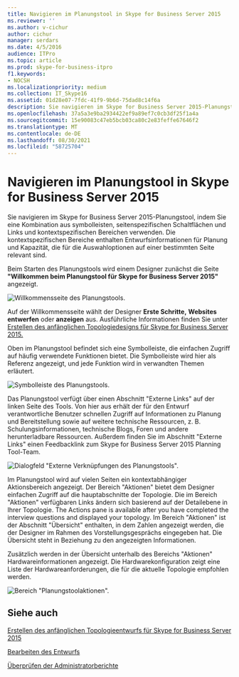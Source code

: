 ```yaml
---
title: Navigieren im Planungstool in Skype for Business Server 2015
ms.reviewer: ''
ms.author: v-cichur
author: cichur
manager: serdars
ms.date: 4/5/2016
audience: ITPro
ms.topic: article
ms.prod: skype-for-business-itpro
f1.keywords:
- NOCSH
ms.localizationpriority: medium
ms.collection: IT_Skype16
ms.assetid: 01d28e07-7fdc-41f9-9b6d-75dad8c14f6a
description: Sie navigieren im Skype for Business Server 2015-Planungstool, indem Sie eine Kombination aus symbolleisten, seitenspezifischen Schaltflächen und Links und kontextspezifischen Bereichen verwenden. Die kontextspezifischen Bereiche enthalten Entwurfsinformationen für Planung und Kapazität, die für die Auswahloptionen auf einer bestimmten Seite relevant sind.
ms.openlocfilehash: 37a5a3e9ba2934422ef9a89ef7c0cb3df25f1a4a
ms.sourcegitcommit: 15e90083c47eb5bcb03ca80c2e83feffe67646f2
ms.translationtype: MT
ms.contentlocale: de-DE
ms.lasthandoff: 08/30/2021
ms.locfileid: "58725704"
---
```

# <a name="navigate-the-planning-tool-in-skype-for-business-server-2015"></a>Navigieren im Planungstool in Skype for Business Server 2015

Sie navigieren im Skype for Business Server 2015-Planungstool, indem Sie eine Kombination aus symbolleisten, seitenspezifischen Schaltflächen und Links und kontextspezifischen Bereichen verwenden. Die kontextspezifischen Bereiche enthalten Entwurfsinformationen für Planung und Kapazität, die für die Auswahloptionen auf einer bestimmten Seite relevant sind.

Beim Starten des Planungstools wird einem Designer zunächst die Seite **"Willkommen beim Planungstool für Skype for Business Server 2015"** angezeigt.

![Willkommensseite des Planungstools.](../../media/Planning_Tool_Welcome.png)

Auf der Willkommensseite wählt der Designer **Erste Schritte,** **Websites entwerfen** oder **anzeigen** aus. Ausführliche Informationen finden Sie unter [Erstellen des anfänglichen Topologiedesigns für Skype for Business Server 2015.](create-the-initial-design.md)

Oben im Planungstool befindet sich eine Symbolleiste, die einfachen Zugriff auf häufig verwendete Funktionen bietet. Die Symbolleiste wird hier als Referenz angezeigt, und jede Funktion wird in verwandten Themen erläutert.

![Symbolleiste des Planungstools.](../../media/Planning_Tool_Toolbar_Annotated.jpg)

Das Planungstool verfügt über einen Abschnitt "Externe Links" auf der linken Seite des Tools. Von hier aus erhält der für den Entwurf verantwortliche Benutzer schnellen Zugriff auf Informationen zu Planung und Bereitstellung sowie auf weitere technische Ressourcen, z. B. Schulungsinformationen, technische Blogs, Foren und andere herunterladbare Ressourcen. Außerdem finden Sie im Abschnitt "Externe Links" einen Feedbacklink zum Skype for Business Server 2015 Planning Tool-Team.

![Dialogfeld "Externe Verknüpfungen des Planungstools".](../../media/Planning_Tool_External_Links_Dialog.jpg)

Im Planungstool wird auf vielen Seiten ein kontextabhängiger Aktionsbereich angezeigt. Der Bereich "Aktionen" bietet dem Designer einfachen Zugriff auf die hauptabschnitte der Topologie. Die im Bereich "Aktionen" verfügbaren Links ändern sich basierend auf der Detailebene in Ihrer Topologie. The Actions pane is available after you have completed the interview questions and displayed your topology. Im Bereich "Aktionen" ist der Abschnitt "Übersicht" enthalten, in dem Zahlen angezeigt werden, die der Designer im Rahmen des Vorstellungsgesprächs eingegeben hat. Die Übersicht steht in Beziehung zu den angezeigten Informationen.

Zusätzlich werden in der Übersicht unterhalb des Bereichs "Aktionen" Hardwareinformationen angezeigt. Die Hardwarekonfiguration zeigt eine Liste der Hardwareanforderungen, die für die aktuelle Topologie empfohlen werden.

![Bereich "Planungstoolaktionen".](../../media/Planning_Tool_Actions_Pane.jpg)

## <a name="see-also"></a>Siehe auch

[Erstellen des anfänglichen Topologieentwurfs für Skype for Business Server 2015](create-the-initial-design.md)

[Bearbeiten des Entwurfs](/previous-versions/office/lync-server-2013/lync-server-2013-editing-the-design)

[Überprüfen der Administratorberichte](/previous-versions/office/lync-server-2013/lync-server-2013-reviewing-the-administrator-reports)